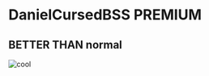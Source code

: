 # DanielCursedBSS PREMIUM
## BETTER THAN normal
![cool](https://raw.githubusercontent.com/danielgamer9799/DanielCursedBSSpremium/main/Sweet%20(1).png?token=GHSAT0AAAAAACDFZVRB6G4DAFMQVQBQJZSYZD7R6DA)
